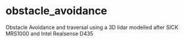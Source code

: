 # obstacle_avoidance
Obstacle Avoidance and traversal using a 3D lidar modelled after SICK MRS1000 and Intel Realsense D435
